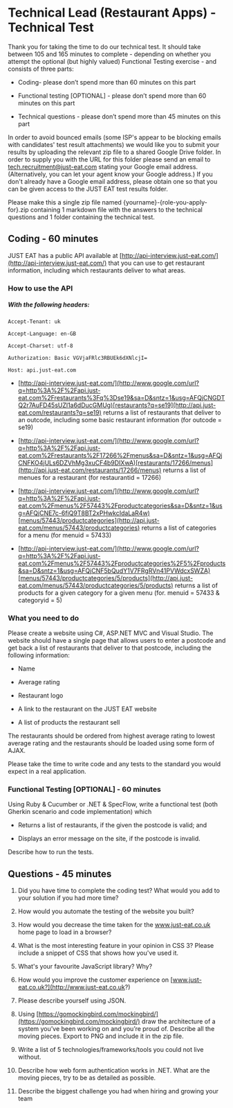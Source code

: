 # Technical Lead (Restaurant Apps) - Technical Test

Thank you for taking the time to do our technical test. It should take between 105 and 165 minutes to complete - depending on whether you attempt the optional (but highly valued) Functional Testing exercise - and consists of three parts:

* Coding- please don’t spend more than 60 minutes on this part

* Functional testing [OPTIONAL] - please don’t spend more than 60 minutes on this part

* Technical questions - please don’t spend more than 45 minutes on this part

In order to avoid bounced emails (some ISP's appear to be blocking emails with candidates' test result attachments) we would like you to submit your results by uploading the relevant zip file to a shared Google Drive folder. In order to supply you with the URL for this folder please send an email to tech.recruitment@just-eat.com stating your Google email address. (Alternatively, you can let your agent know your Google address.) If you don't already have a Google email address, please obtain one so that you can be given access to the JUST EAT test results folder. 

Please make this a single zip file named {yourname}-{role-you-apply-for}.zip containing 1 markdown file with the answers to the technical questions and 1 folder containing the technical test.

## Coding - 60 minutes

JUST EAT has a public API available at [http://api-interview.just-eat.com/](http://api-interview.just-eat.com/) that you can use to get restaurant information, including which restaurants deliver to what areas.

### How to use the API

##### With the following headers:

`Accept-Tenant: uk`

`Accept-Language: en-GB`

`Accept-Charset: utf-8`

`Authorization: Basic VGVjaFRlc3RBUEk6dXNlcjI=`

`Host: api.just-eat.com`

* [http://api-interview.just-eat.com/](http://www.google.com/url?q=http%3A%2F%2Fapi.just-eat.com%2Frestaurants%3Fq%3Dse19&sa=D&sntz=1&usg=AFQjCNGDTQ2r7AuFD45sUZl1a6dDucGMUg)[restaurants?q=se19](http://api.just-eat.com/restaurants?q=se19) returns a list of restaurants that deliver to an outcode, including some basic restaurant information (for outcode = se19)

* [http://api-interview.just-eat.com/](http://www.google.com/url?q=http%3A%2F%2Fapi.just-eat.com%2Frestaurants%2F17266%2Fmenus&sa=D&sntz=1&usg=AFQjCNFKO4jULs6DZVhMg3xuCF4b9DIXwA)[restaurants/17266/menus](http://api.just-eat.com/restaurants/17266/menus) returns a list of menues for a restaurant (for restaurantid = 17266)

* [http://api-interview.just-eat.com/](http://www.google.com/url?q=http%3A%2F%2Fapi.just-eat.com%2Fmenus%2F57443%2Fproductcategories&sa=D&sntz=1&usg=AFQjCNE7c-6fiQ9T8BT2xPHwkcIdaLaR4w)[menus/57443/productcategories](http://api.just-eat.com/menus/57443/productcategories) returns a list of categories for a menu (for menuid = 57433)

* [http://api-interview.just-eat.com/](http://www.google.com/url?q=http%3A%2F%2Fapi.just-eat.com%2Fmenus%2F57443%2Fproductcategories%2F5%2Fproducts&sa=D&sntz=1&usg=AFQjCNF5bQudY1V7FRgRVn41PVWdcxSWZA)[menus/57443/productcategories/5/products](http://api.just-eat.com/menus/57443/productcategories/5/products) returns a list of products for a given category for a given menu (for. menuid = 57433 & categoryid = 5)

### What you need to do

Please create a website using C#, ASP.NET MVC and Visual Studio. The website should have a single page that allows users to enter a postcode and get back a list of restaurants that deliver to that postcode, including the following information:

* Name

* Average rating

* Restaurant logo

* A link to the restaurant on the JUST EAT website

* A list of products the restaurant sell

The restaurants should be ordered from highest average rating to lowest average rating and the restaurants should be loaded using some form of AJAX.

Please take the time to write code and any tests to the standard you would expect in a real application.

### Functional Testing [OPTIONAL] - 60 minutes

Using Ruby & Cucumber or .NET & SpecFlow, write a functional test (both Gherkin scenario and code implementation) which

* Returns a list of restaurants, if the given the postcode is valid; and

* Displays an error message on the site, if the postcode is invalid.

Describe how to run the tests.

## Questions - 45 minutes

1. Did you have time to complete the coding test? What would you add to your solution if you had more time?

2. How would you automate the testing of the website you built?

3. How would you decrease the time taken for the www.just-eat.co.uk home page to load in a browser?

4. What is the most interesting feature in your opinion in CSS 3? Please include a snippet of CSS that shows how you've used it.

5. What's your favourite JavaScript library? Why?

6. How would you improve the customer experience on [www.just-eat.co.uk?](http://www.just-eat.co.uk?)

7. Please describe yourself using JSON.

8. Using [https://gomockingbird.com/mockingbird/](https://gomockingbird.com/mockingbird/) draw the architecture of a system you’ve been working on and you’re proud of. Describe all the moving pieces. Export to PNG and include it in the zip file.

9. Write a list of 5 technologies/frameworks/tools you could not live without.

10. Describe how web form authentication works in .NET. What are the moving pieces, try to be as detailed as possible.

11. Describe the biggest challenge you had when hiring and growing your team